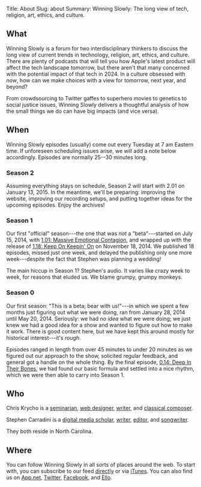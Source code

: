 Title: About
Slug: about
Summary: Winning Slowly: The long view of tech, religion, art, ethics, and culture.

## What

Winning Slowly is a forum for two interdisciplinary thinkers to discuss the long view of current trends in technology, religion, art, ethics, and culture. There are plenty of podcasts that will tell you how Apple's latest product will affect the tech landscape tomorrow, but there aren't that many concerned with the potential impact of that tech in 2024. In a culture obsessed with *now*, how can we make choices with a view for tomorrow, next year, and beyond?

From crowdsourcing to Twitter gaffes to superhero movies to genetics to social justice issues, Winning Slowly delivers a thoughtful analysis of how the small things we do can have big impacts (and vice versa).

## When

Winning Slowly episodes (usually) come out every Tuesday at 7 am Eastern time. If unforeseen scheduling issues arise, we will add a note below accordingly. Episodes are normally 25--30 minutes long.

### Season 2

Assuming everything stays on schedule, Season 2 will start with 2.01 on January 13, 2015. In the meantime, we'll be preparing: improving the website, improving our recording setups, and putting together ideas for the upcoming episodes. Enjoy the archives!

### Season 1

Our first "official" season---the one that was *not* a "beta"---started on July 15, 2014, with [1.01: Massive Emotional Contagion](//www.winningslowly.org/2014/07/massive-emotional-contagion/), and wrapped up with the release of [1.18: Keep On Keepin' On](//www.winningslowly.org/2014/11/keep-on-keepin-on/) on November 18, 2014. We published 18 episodes, missed just one week, and delayed the publishing only one more week---despite the fact that Stephen was planning a wedding!

The main hiccup in Season 1? Stephen's audio. It varies like crazy week to week, for reasons that eluded us. We blame grumpy, grumpy monkeys.

### Season 0

Our first season: "This is a beta; bear with us!"---in which we spent a few months just figuring out what we were doing, ran from January 28, 2014 until May 20, 2014. Seriously: we had *no idea* what we were doing; we just knew we had a good idea for a show and wanted to figure out how to make it work. There is good content here, but we have kept this around mostly for historical interest---it's *rough*.

Episodes ranged in length from over 45 minutes to under 20 minutes as we figured out our approach to the show, solicited regular feedback, and general got a handle on the whole thing. By the final episode, [0.14: Deep In Their Bones](//www.winningslowly.org/2014/05/deep-in-their-bones/), we had found our basic formula and settled into a nice rhythm, which we were then able to carry into Season 1.

## Who

Chris Krycho is a [seminarian](//www.sebts.edu/ "Southeastern Baptist Theological Seminary"), [web designer](//github.com/chriskrycho), [writer](//chriskrycho.com "chriskrycho.com"), and [classical composer](//soundcloud.com/chriskrycho).

Stephen Carradini is a [digital media scholar](//crdm.chass.ncsu.edu/students "Communication, Rhetoric, and Digital Media program, North Carolina State University"), [writer](//independentclauses.com "Independent Clauses music blog"), [editor](//stephencarradini.com "StephenCarradini.com"), and [songwriter](//themidnightsons.bandcamp.com "The Midnight Sons").

They both reside in North Carolina.

## Where

You can follow Winning Slowly in all sorts of places around the web. To start with, you can subscribe to our feed [<i class="fa fa-fw fa-rss"></i>directly](/feed.xml) or via [<i class="fa fa-fw fa-play-circle"></i>iTunes](https://itunes.apple.com/us/podcast/winning-slowly/id807603957?mt=2). You can also find us on [<i class="fa fa-fw fa-adn"></i>App.net](https://alpha.app.net/winningslowly), [<i class="fa fa-twitter"></i>Twitter](https://www.twitter.com/winningslowly), [<i class="fa fa-fw fa-facebook"></i>Facebook](https://www.facebook.com/winningslowlypodcast), and [Ello](https://ello.co/WinningSlowly).
